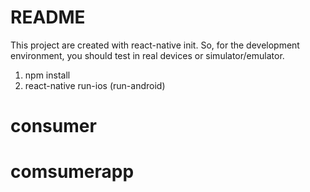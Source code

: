 # README #

This project are created with react-native init. So, for the development environment, you should test in real devices or simulator/emulator.

1. npm install
2. react-native run-ios (run-android)
# consumer
# comsumerapp

